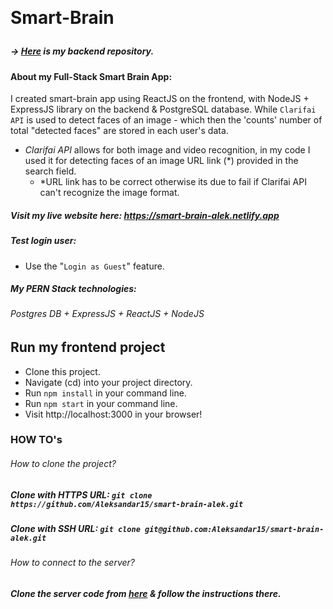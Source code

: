 ﻿﻿﻿
   # <p>Smart-Brain </p>

##### -> <a href="https://github.com/Aleksandar15/smart-brain-alek_server">Here</a> is my backend repository.

#### About my Full-Stack Smart Brain App:

I created smart-brain app using ReactJS on the frontend, with NodeJS + ExpressJS library on the backend & PostgreSQL database. While `Clarifai API` is used to detect faces of an image - which then the 'counts' number of total "detected faces" are stored in each user's data.
- *Clarifai API* allows for both image and video recognition, in my code I used it for detecting faces of an image URL link (*) provided in the search field.
  - *URL link has to be correct otherwise its due to fail if Clarifai API can't recognize the image format.

##### Visit my live website here: https://smart-brain-alek.netlify.app

##### Test login user:

- Use the "`Login as Guest`" feature.

##### My PERN Stack technologies:

###### Postgres DB + ExpressJS + ReactJS + NodeJS

## Run my frontend project

- Clone this project.
- Navigate (cd) into your project directory.
- Run `npm install` in your command line.
- Run `npm start` in your command line.
- Visit http://localhost:3000 in your browser!

### HOW TO's

###### How to clone the project?

##### Clone with HTTPS URL: `git clone https://github.com/Aleksandar15/smart-brain-alek.git`

##### Clone with SSH URL: `git clone git@github.com:Aleksandar15/smart-brain-alek.git`

###### How to connect to the server?

##### Clone the server code from <a href="https://github.com/Aleksandar15/smart-brain-alek_server">here</a> & follow the instructions there.
